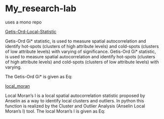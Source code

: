 # My_research-lab
uses a mono repo 

[Getis-Ord-Local-Statistic](https://github.com/username/repo-name](https://github.com/wabinyai/My_research-lab/tree/main/src/Getis-Ord-Local-Statistic)https://github.com/wabinyai/My_research-lab/tree/main/src/Getis-Ord-Local-Statistic)

Getis-Ord Gi* statistic, is used to measure spatial autocorrelation and identify hot-spots (clusters of high attribute levels) and cold-spots (clusters of low attribute levels) with varying of significance.
Getis-Ord Gi* statistic, is used to measure spatial autocorrelation and identify hot-spots (clusters of high attribute levels) and cold-spots (clusters of low attribute levels) with varying.


The Getis-Ord Gi* is given as Eq:


[local_moran](https://github.com/wabinyai/My_research-lab/tree/main/src/local_moran_with_API)

Local Moran’s I is a local spatial autocorrelation statistic proposed by Anselin as a way to
identify local clusters and outliers. In python this function is realized by the Cluster and Outlier
Analysis (Anselin Local Moran’s I) tool. The local Moran’s I is given as Eq:

